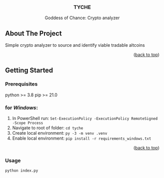 <div id="top"></div>

<!-- PROJECT LOGO -->
<br />
<div align="center">

<h3 align="center">TYCHE</h3>

  <p align="center">
    Goddess of Chance: Crypto analyzer
    <br />
</div>



<!-- ABOUT THE PROJECT -->
## About The Project
Simple crypto analyzer to source and identify viable tradable altcoins

<p align="right">(<a href="#top">back to top</a>)</p>


<!-- GETTING STARTED -->
## Getting Started

### Prerequisites

python >= 3.8
pip >= 21.0

### for ***Windows***:

1. In PowerShell run: ```Set-ExecutionPolicy -ExecutionPolicy RemoteSigned -Scope Process```
2. Navigate to root of folder: ```cd tyche```
3. Create local environment: ```py -3 -m venv .venv```
4. Enable local environment: ```pip install -r requirements_windows.txt```


<p align="right">(<a href="#top">back to top</a>)</p>


### Usage

```python index.py```
